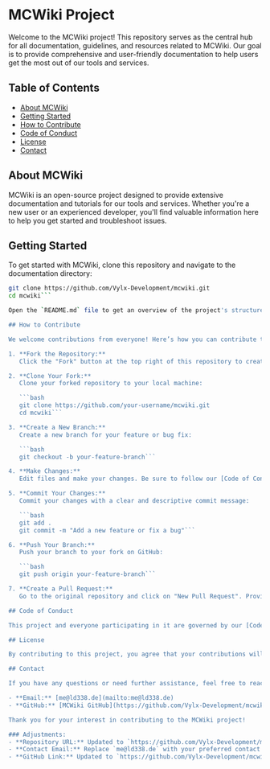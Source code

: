 # MCWiki Project

Welcome to the MCWiki project! This repository serves as the central hub for all documentation, guidelines, and resources related to MCWiki. Our goal is to provide comprehensive and user-friendly documentation to help users get the most out of our tools and services.

## Table of Contents

- [About MCWiki](#about-mcwiki)
- [Getting Started](#getting-started)
- [How to Contribute](#how-to-contribute)
- [Code of Conduct](#code-of-conduct)
- [License](#license)
- [Contact](#contact)

## About MCWiki

MCWiki is an open-source project designed to provide extensive documentation and tutorials for our tools and services. Whether you're a new user or an experienced developer, you'll find valuable information here to help you get started and troubleshoot issues.

## Getting Started

To get started with MCWiki, clone this repository and navigate to the documentation directory:

```bash
git clone https://github.com/Vylx-Development/mcwiki.git
cd mcwiki```

Open the `README.md` file to get an overview of the project's structure and available resources.

## How to Contribute

We welcome contributions from everyone! Here’s how you can contribute to the MCWiki project:

1. **Fork the Repository:**
   Click the "Fork" button at the top right of this repository to create a copy of the project under your own GitHub account.

2. **Clone Your Fork:**
   Clone your forked repository to your local machine:

   ```bash
   git clone https://github.com/your-username/mcwiki.git
   cd mcwiki```

3. **Create a New Branch:**
   Create a new branch for your feature or bug fix:

   ```bash
   git checkout -b your-feature-branch```

4. **Make Changes:**
   Edit files and make your changes. Be sure to follow our [Code of Conduct](#code-of-conduct) and coding style guidelines.

5. **Commit Your Changes:**
   Commit your changes with a clear and descriptive commit message:

   ```bash
   git add .
   git commit -m "Add a new feature or fix a bug"```

6. **Push Your Branch:**
   Push your branch to your fork on GitHub:

   ```bash
   git push origin your-feature-branch```

7. **Create a Pull Request:**
   Go to the original repository and click on "New Pull Request". Provide a clear description of your changes and submit your pull request.

## Code of Conduct

This project and everyone participating in it are governed by our [Code of Conduct](CODE_OF_CONDUCT.md). By participating, you are expected to uphold this code. Please report any unacceptable behavior to [me@ld338.de](mailto:me@ld338.de).

## License

By contributing to this project, you agree that your contributions will be licensed under the GNU General Public License (GPL).

## Contact

If you have any questions or need further assistance, feel free to reach out to us:

- **Email:** [me@ld338.de](mailto:me@ld338.de)
- **GitHub:** [MCWiki GitHub](https://github.com/Vylx-Development/mcwiki)

Thank you for your interest in contributing to the MCWiki project!

### Adjustments:
- **Repository URL:** Updated to `https://github.com/Vylx-Development/mcwiki`.
- **Contact Email:** Replace `me@ld338.de` with your preferred contact email if needed.
- **GitHub Link:** Updated to `https://github.com/Vylx-Development/mcwiki`.
